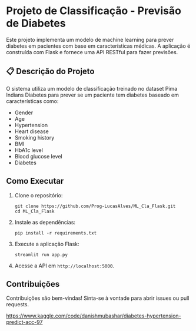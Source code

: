 # Projeto de Classificação - Previsão de Diabetes

Este projeto implementa um modelo de machine learning para prever diabetes em pacientes com base em características médicas. A aplicação é construída com Flask e fornece uma API RESTful para fazer previsões.

## 📋 Descrição do Projeto

O sistema utiliza um modelo de classificação treinado no dataset Pima Indians Diabetes para prever se um paciente tem diabetes baseado em características como:

* Gender
* Age
* Hypertension
* Heart disease
* Smoking history
* BMI
* HbA1c level
* Blood glucose level
* Diabetes

## Como Executar

1. Clone o repositório:
   ```
   git clone https://github.com/Prog-LucasAlves/ML_Cla_Flask.git
   cd ML_Cla_Flask
   ```

2. Instale as dependências:
   ```
   pip install -r requirements.txt
   ```

3. Execute a aplicação Flask:
   ```
   streamlit run app.py
   ```

4. Acesse a API em `http://localhost:5000`.

## Contribuições

Contribuições são bem-vindas! Sinta-se à vontade para abrir issues ou pull requests.

https://www.kaggle.com/code/danishmubashar/diabetes-hypertension-predict-acc-97
